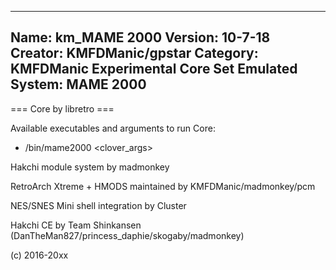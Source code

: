 -----------------------
Name: km_MAME 2000
Version: 10-7-18
Creator: KMFDManic/gpstar
Category: KMFDManic Experimental Core Set
Emulated System: MAME 2000
-----------------------
=== Core by libretro ===

Available executables and arguments to run Core:
- /bin/mame2000 <rom> <clover_args>

Hakchi module system by madmonkey

RetroArch Xtreme + HMODS maintained by KMFDManic/madmonkey/pcm

NES/SNES Mini shell integration by Cluster

Hakchi CE by Team Shinkansen (DanTheMan827/princess_daphie/skogaby/madmonkey)

(c) 2016-20xx
